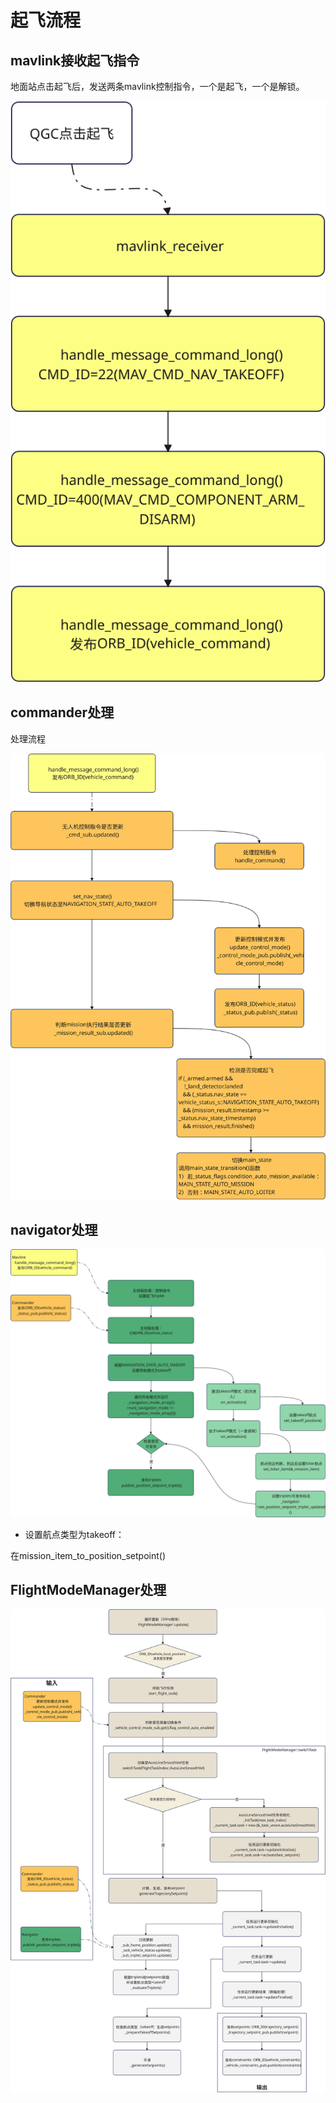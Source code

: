 # 起飞流程

## mavlink接收起飞指令

地面站点击起飞后，发送两条mavlink控制指令，一个是起飞，一个是解锁。

![takeoff_mavlink_receiver](imgs\takeoff_mavlink_receiver.svg)

## commander处理

处理流程

![takeoff_mavlink_receiver](imgs\takeoff_commander.svg)

## navigator处理

![takeoff_mavlink_receiver](imgs\takeoff_navigator.svg)

- 设置航点类型为takeoff：

在mission_item_to_position_setpoint()

## FlightModeManager处理

![takeoff_mavlink_receiver](imgs\takeoff_flight_mode_manager.svg)

